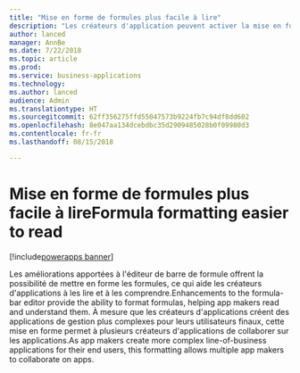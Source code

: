 ```yaml
---
title: "Mise en forme de formules plus facile à lire"
description: "Les créateurs d'application peuvent activer la mise en forme automatique pour faciliter la compréhension de formules complexes"
author: lanced
manager: AnnBe
ms.date: 7/22/2018
ms.topic: article
ms.prod: 
ms.service: business-applications
ms.technology: 
ms.author: lanced
audience: Admin
ms.translationtype: HT
ms.sourcegitcommit: 62ff356275ffd55047573b9224fb7c94df8dd602
ms.openlocfilehash: 8e047aa134dcebdbc35d2909485028b0f09980d3
ms.contentlocale: fr-fr
ms.lasthandoff: 08/15/2018

---
```

# <a name="formula-formatting-easier-to-read"></a><span data-ttu-id="4e876-103">Mise en forme de formules plus facile à lire</span><span class="sxs-lookup"><span data-stu-id="4e876-103">Formula formatting easier to read</span></span>

[!include[powerapps banner](../includes/powerapps.md)]




<span data-ttu-id="4e876-104">Les améliorations apportées à l'éditeur de barre de formule offrent la possibilité de mettre en forme les formules, ce qui aide les créateurs d'applications à les lire et à les comprendre.</span><span class="sxs-lookup"><span data-stu-id="4e876-104">Enhancements to the formula-bar editor provide the ability to format formulas, helping app makers read and understand them.</span></span> <span data-ttu-id="4e876-105">À mesure que les créateurs d'applications créent des applications de gestion plus complexes pour leurs utilisateurs finaux, cette mise en forme permet à plusieurs créateurs d'applications de collaborer sur les applications.</span><span class="sxs-lookup"><span data-stu-id="4e876-105">As app makers create more complex line-of-business applications for their end users, this formatting allows multiple app makers to collaborate on apps.</span></span>

